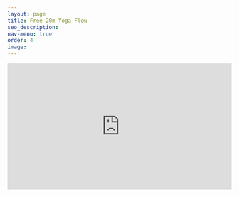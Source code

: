 ```yaml
---
layout: page
title: Free 20m Yoga Flow
seo_description:
nav-menu: true
order: 4
image: 
---
```


<div style="position: relative; width: 100%; height: 0; padding-bottom: 56.25%; margin-bottom: 2em;">
	<iframe style="position: absolute; top: 0; left: 0; width: 100%; height: 100%;" src="https://www.youtube.com/embed/lxrpCizd8aE" frameborder="0" allow="accelerometer; autoplay; encrypted-media; gyroscope; picture-in-picture" allowfullscreen></iframe>
</div>